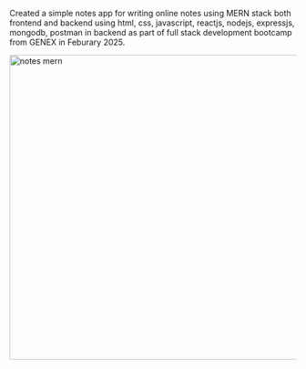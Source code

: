 Created a simple notes app for writing online notes using MERN stack both frontend and backend using html, css, javascript, reactjs, nodejs, expressjs, mongodb, postman in backend as part of full stack development bootcamp from GENEX in Feburary 2025.



<img width="535" alt="notes mern" src="https://github.com/user-attachments/assets/3efa51f3-097b-485d-b29d-14d44b749d0b" />
